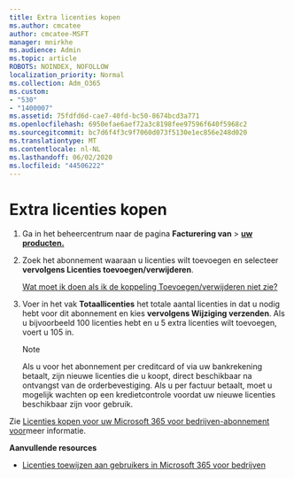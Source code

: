 ```yaml
---
title: Extra licenties kopen
ms.author: cmcatee
author: cmcatee-MSFT
manager: mnirkhe
ms.audience: Admin
ms.topic: article
ROBOTS: NOINDEX, NOFOLLOW
localization_priority: Normal
ms.collection: Adm_O365
ms.custom:
- "530"
- "1400007"
ms.assetid: 75fdfd6d-cae7-40fd-bc50-8674bcd3a771
ms.openlocfilehash: 6950efae6aef72a3c8198fee97596f640f5968c2
ms.sourcegitcommit: bc7d6f4f3c9f7060d073f5130e1ec856e248d020
ms.translationtype: MT
ms.contentlocale: nl-NL
ms.lasthandoff: 06/02/2020
ms.locfileid: "44506222"
---
```

# <a name="buy-additional-licenses"></a>Extra licenties kopen

1. Ga in het beheercentrum naar de pagina **Facturering van** \> **[uw producten.](https://go.microsoft.com/fwlink/p/?linkid=842054)**

2. Zoek het abonnement waaraan u licenties wilt toevoegen en selecteer **vervolgens Licenties toevoegen/verwijderen**.

    [Wat moet ik doen als ik de koppeling Toevoegen/verwijderen niet zie?](https://docs.microsoft.com/microsoft-365/commerce/licenses/buy-licenses)

3. Voer in het vak **Totaallicenties** het totale aantal licenties in dat u nodig hebt voor dit abonnement en kies **vervolgens Wijziging verzenden**. Als u bijvoorbeeld 100 licenties hebt en u 5 extra licenties wilt toevoegen, voert u 105 in.

    > [!NOTE]
    > Als u voor het abonnement per creditcard of via uw bankrekening betaalt, zijn nieuwe licenties die u koopt, direct beschikbaar na ontvangst van de orderbevestiging. Als u per factuur betaalt, moet u mogelijk wachten op een kredietcontrole voordat uw nieuwe licenties beschikbaar zijn voor gebruik.

Zie [Licenties kopen voor uw Microsoft 365 voor bedrijven-abonnement voor](https://docs.microsoft.com/microsoft-365/commerce/licenses/buy-licenses)meer informatie.  

**Aanvullende resources**

- [Licenties toewijzen aan gebruikers in Microsoft 365 voor bedrijven](https://docs.microsoft.com/microsoft-365/admin/add-users/add-users)